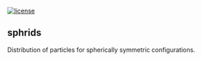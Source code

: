 [//]: # (Distributed under the MIT License.)
[//]: # (See LICENSE for details.)

[![license](https://img.shields.io/badge/license-MIT-blue.svg)](https://github.com/carmaza/sphrids/master/LICENSE.txt)

## sphrids

Distribution of particles for spherically symmetric configurations.
